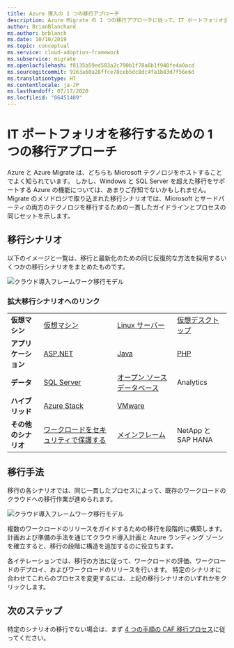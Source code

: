 ```yaml
---
title: Azure 導入の 1 つの移行アプローチ
description: Azure Migrate の 1 つの移行アプローチに従って、IT ポートフォリオ全体を移行し、最新化します。
author: BrianBlanchard
ms.author: brblanch
ms.date: 10/10/2019
ms.topic: conceptual
ms.service: cloud-adoption-framework
ms.subservice: migrate
ms.openlocfilehash: f8135b59ed583a2c790b1f78a6b1f940fe4a0acd
ms.sourcegitcommit: 9163a60a28ffce78ceb5dc8dc4fa1b83d7f56e6d
ms.translationtype: HT
ms.contentlocale: ja-JP
ms.lasthandoff: 07/17/2020
ms.locfileid: "86451489"
---
```

<!-- docsTest:ignore "One Migration" -->
<!-- cSpell:ignore HANA -->

# <a name="one-migration-approach-to-migrating-the-it-portfolio"></a>IT ポートフォリオを移行するための 1 つの移行アプローチ

Azure と Azure Migrate は、どちらも Microsoft テクノロジをホストすることでよく知られています。 しかし、Windows と SQL Server を超えた移行をサポートする Azure の機能については、あまりご存知でないかもしれません。 Migrate のメソドロジで取り込まれた移行シナリオでは、Microsoft とサードパーティの両方のテクノロジを移行するための一貫したガイドラインとプロセスの同じセットを示します。

## <a name="migration-scenarios"></a>移行シナリオ

以下のイメージと一覧は、移行と最新化のための同じ反復的な方法を採用するいくつかの移行シナリオをまとめたものです。

![クラウド導入フレームワーク移行モデル](../_images/migrate/one-migrate.png)

### <a name="links-to-migration-scenarios"></a>拡大移行シナリオへのリンク

| | | | |
|---------|---------|---------|---------|
| **仮想マシン** | [仮想マシン](../migrate/azure-best-practices/contoso-migration-rehost-vm.md) | [Linux サーバー](../migrate/azure-best-practices/contoso-migration-rehost-linux-vm.md) | [仮想デスクトップ](./wvd/index.md) |
| **アプリケーション** | [ASP.NET](../migrate/azure-best-practices/contoso-migration-refactor-web-app-sql.md) | [Java](https://docs.microsoft.com/azure/java/migration-overview?toc=/azure/cloud-adoption-framework/toc.json&bc=/azure/cloud-adoption-framework/_bread/toc.json) | [PHP](../migrate/azure-best-practices/contoso-migration-refactor-linux-app-service-mysql.md) |
| **データ** | [SQL Server](../migrate/azure-best-practices/contoso-migration-rehost-vm-sql-managed-instance.md) | [オープン ソース データベース](../migrate/azure-best-practices/sql-migration.md) | Analytics |
| **ハイブリッド** | [Azure Stack](./azure-stack/index.md) | [VMware](../migrate/azure-best-practices/vmware-host.md) | |
| **その他のシナリオ** | [ワークロードをセキュリティで保護する](../migrate/azure-best-practices/migrate-best-practices-security-management.md) | [メインフレーム](../infrastructure/mainframe-migration/index.md) | NetApp と SAP HANA |

## <a name="migrate-methodology"></a>移行手法

移行の各シナリオでは、同じ一貫したプロセスによって、既存のワークロードのクラウドへの移行作業が進められます。

![クラウド導入フレームワーク移行モデル](../_images/migrate/methodology.png)

複数のワークロードのリリースをガイドするための移行を段階的に構築します。 計画および準備の手法を通じてクラウド導入計画と Azure ランディング ゾーンを確立すると、移行の段階に構造を追加するのに役立ちます。

各イテレーションでは、移行の方法に従って、ワークロードの評価、ワークロードのデプロイ、およびワークロードのリリースを行います。 特定のシナリオに合わせてこれらのプロセスを変更するには、上記の移行シナリオのいずれかをクリックします。

## <a name="next-steps"></a>次のステップ

特定のシナリオの移行でない場合は、まず [4 つの手順の CAF 移行プロセス](../migrate/index.md)に従ってください。
